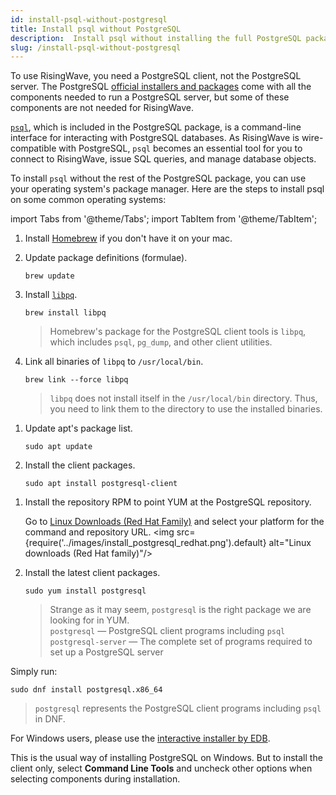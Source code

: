 ```yaml
---
id: install-psql-without-postgresql
title: Install psql without PostgreSQL
description:  Install psql without installing the full PostgreSQL package.
slug: /install-psql-without-postgresql
---
```


To use RisingWave, you need a PostgreSQL client, not the PostgreSQL server. The PostgreSQL [official installers and packages](https://www.postgresql.org/download/) come with all the components needed to run a PostgreSQL server, but some of these components are not needed for RisingWave.

[`psql`](https://www.postgresql.org/docs/current/app-psql.html), which is included in the PostgreSQL package, is a command-line interface for interacting with PostgreSQL databases. As RisingWave is wire-compatible with PostgreSQL, `psql` becomes an essential tool for you to connect to RisingWave, issue SQL queries, and manage database objects.

To install `psql` without the rest of the PostgreSQL package, you can use your operating system's package manager. Here are the steps to install psql on some common operating systems:

import Tabs from '@theme/Tabs';
import TabItem from '@theme/TabItem';

<Tabs>
<TabItem value="macos" label="macOS">

1. Install [Homebrew](https://brew.sh) if you don't have it on your mac.

1. Update package definitions (formulae).

    ```
    brew update
    ```
1. Install [`libpq`](https://www.postgresql.org/docs/current/libpq.html).

    ```
    brew install libpq
    ```
    > Homebrew's package for the PostgreSQL client tools is `libpq`, which includes `psql`, `pg_dump`, and other client utilities.
1. Link all binaries of `libpq` to `/usr/local/bin`.

    ```
    brew link --force libpq
    ```
    > `libpq` does not install itself in the `/usr/local/bin` directory. Thus, you need to link them to the directory to use the installed binaries.

</TabItem>
<TabItem value="debian" label="Debian/Ubuntu">

1. Update apt's package list.

    ```
    sudo apt update
    ```

1. Install the client packages.

    ```
    sudo apt install postgresql-client
    ```

</TabItem>
<TabItem value="redhat" label="Red Hat/CentOS">

1. Install the repository RPM to point YUM at the PostgreSQL repository.
    
    Go to [Linux Downloads (Red Hat Family)](https://www.postgresql.org/download/linux/redhat/) and select your platform for the command and repository URL.
    <img
    src={require('../images/install_postgresql_redhat.png').default}
    alt="Linux downloads (Red Hat family)"/>

1. Install the latest client packages.

    ```
    sudo yum install postgresql
    ```
    > Strange as it may seem, `postgresql` is the right package we are looking for in YUM.<br/>`postgresql` — PostgreSQL client programs including `psql`<br/>`postgresql-server` — The complete set of programs required to set up a PostgreSQL server


</TabItem>
<TabItem value="fedora" label="Fedora">

Simply run:

```
sudo dnf install postgresql.x86_64 
```
> `postgresql` represents the PostgreSQL client programs including `psql` in DNF.

</TabItem>
<TabItem value="windows" label="Windows">

For Windows users, please use the [interactive installer by EDB](https://www.postgresql.org/download/windows/).

This is the usual way of installing PostgreSQL on Windows. But to install the client only, select **Command Line Tools** and uncheck other options when selecting components during installation.

</TabItem>
</Tabs>

